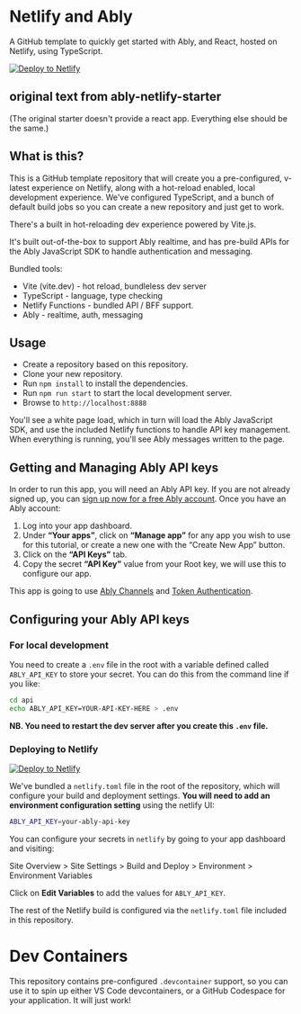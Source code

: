 # Netlify and Ably

A GitHub template to quickly get started with Ably, and React, hosted on Netlify, using TypeScript.

[![Deploy to Netlify](https://www.netlify.com/img/deploy/button.svg)](https://app.netlify.com/start/deploy?repository=https://github.com/WeAreAcademy/academy-ably-netlify-react-starter)

## original text from ably-netlify-starter

(The original starter doesn't provide a react app. Everything else should be the same.)

## What is this?

This is a GitHub template repository that will create you a pre-configured, v-latest experience on Netlify, along with a hot-reload enabled, local development experience. We've configured TypeScript, and a bunch of default build jobs so you can create a new repository and just get to work.

There's a built in hot-reloading dev experience powered by Vite.js.

It's built out-of-the-box to support Ably realtime, and has pre-build APIs for the Ably JavaScript SDK to handle authentication and messaging.

Bundled tools:

-   Vite (vite.dev) - hot reload, bundleless dev server
-   TypeScript - language, type checking
-   Netlify Functions - bundled API / BFF support.
-   Ably - realtime, auth, messaging

## Usage

-   Create a repository based on this repository.
-   Clone your new repository.
-   Run `npm install` to install the dependencies.
-   Run `npm run start` to start the local development server.
-   Browse to `http://localhost:8888`

You'll see a white page load, which in turn will load the Ably JavaScript SDK, and use the included Netlify functions to handle API key management. When everything is running, you'll see Ably messages written to the page.

## Getting and Managing Ably API keys

In order to run this app, you will need an Ably API key. If you are not already signed up, you can [sign up now for a free Ably account](https://www.ably.com/signup). Once you have an Ably account:

1. Log into your app dashboard.
2. Under **“Your apps”**, click on **“Manage app”** for any app you wish to use for this tutorial, or create a new one with the “Create New App” button.
3. Click on the **“API Keys”** tab.
4. Copy the secret **“API Key”** value from your Root key, we will use this to configure our app.

This app is going to use [Ably Channels](https://www.ably.com/channels) and [Token Authentication](https://www.ably.com/documentation/rest/authentication/#token-authentication).

## Configuring your Ably API keys

### For local development

You need to create a `.env` file in the root with a variable defined called `ABLY_API_KEY` to store your secret.
You can do this from the command line if you like:

```bash
cd api
echo ABLY_API_KEY=YOUR-API-KEY-HERE > .env
```

**NB. You need to restart the dev server after you create this `.env` file.**

### Deploying to Netlify

[![Deploy to Netlify](https://www.netlify.com/img/deploy/button.svg)](https://app.netlify.com/start/deploy?repository=https://github.com/ably-labs/netlify-and-ably)

We've bundled a `netlify.toml` file in the root of the repository, which will configure your build and deployment settings.
**You will need to add an environment configuration setting** using the netlify UI:

```bash
ABLY_API_KEY=your-ably-api-key
```

You can configure your secrets in `netlify` by going to your app dashboard and visiting:

Site Overview > Site Settings > Build and Deploy > Environment > Environment Variables

Click on **Edit Variables** to add the values for `ABLY_API_KEY`.

The rest of the Netlify build is configured via the `netlify.toml` file included in this repository.

# Dev Containers

This repository contains pre-configured `.devcontainer` support, so you can use it to spin up either VS Code devcontainers, or a GitHub Codespace for your application. It will just work!
